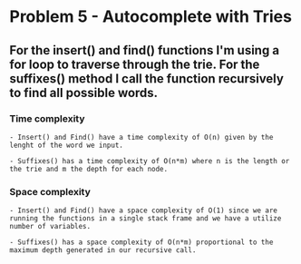 # Problem 5 - Autocomplete with Tries

  ## For the insert() and find() functions I'm using a for loop to traverse through the trie. For the suffixes() method I call the function recursively to find all possible words.
  
  ### Time complexity
    - Insert() and Find() have a time complexity of O(n) given by the lenght of the word we input.

    - Suffixes() has a time complexity of O(n*m) where n is the length or the trie and m the depth for each node.

  ### Space complexity
    - Insert() and Find() have a space complexity of O(1) since we are running the functions in a single stack frame and we have a utilize number of variables.

    - Suffixes() has a space complexity of O(n*m) proportional to the maximum depth generated in our recursive call.